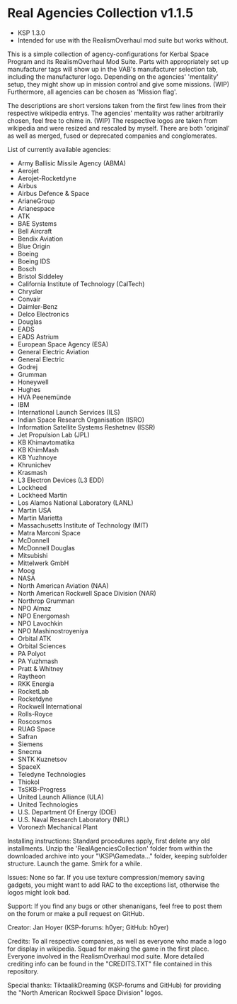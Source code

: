 # Real Agencies Collection v1.1.5

- KSP 1.3.0
- Intended for use with the RealismOverhaul mod suite but works without.

This is a simple collection of agency-configurations for Kerbal Space Program and its RealismOverhaul Mod Suite.
Parts with appropriately set up manufacturer tags will show up in the VAB's manufacturer selection tab, including the manufacturer logo.
Depending on the agencies' 'mentality' setup, they might show up in mission control and give some missions. (WIP)
Furthermore, all agencies can be chosen as 'Mission flag'.

The descriptions are short versions taken from the first few lines from their respective wikipedia entrys.
The agencies' mentality was rather arbitrarily chosen, feel free to chime in. (WIP)
The respective logos are taken from wikipedia and were resized and rescaled by myself.
There are both 'original' as well as merged, fused or deprecated companies and conglomerates.



List of currently available agencies:

- Army Ballisic Missile Agency (ABMA)
- Aerojet
- Aerojet-Rocketdyne
- Airbus
- Airbus Defence & Space
- ArianeGroup
- Arianespace
- ATK
- BAE Systems
- Bell Aircraft
- Bendix Aviation
- Blue Origin
- Boeing
- Boeing IDS
- Bosch
- Bristol Siddeley
- California Institute of Technology (CalTech)
- Chrysler
- Convair
- Daimler-Benz
- Delco Electronics
- Douglas
- EADS
- EADS Astrium
- European Space Agency (ESA)
- General Electric Aviation
- General Electric
- Godrej
- Grumman
- Honeywell
- Hughes
- HVA Peenemünde
- IBM
- International Launch Services (ILS)
- Indian Space Research Organisation (ISRO)
- Information Satellite Systems Reshetnev (ISSR)
- Jet Propulsion Lab (JPL)
- KB Khimavtomatika
- KB KhimMash
- KB Yuzhnoye
- Khrunichev
- Krasmash
- L3 Electron Devices (L3 EDD)
- Lockheed
- Lockheed Martin
- Los Alamos National Laboratory (LANL)
- Martin USA
- Martin Marietta
- Massachusetts Institute of Technology (MIT)
- Matra Marconi Space
- McDonnell
- McDonnell Douglas
- Mitsubishi
- Mittelwerk GmbH
- Moog
- NASA
- North American Aviation (NAA)
- North American Rockwell Space Division (NAR)
- Northrop Grumman
- NPO Almaz
- NPO Energomash
- NPO Lavochkin
- NPO Mashinostroyeniya
- Orbital ATK
- Orbital Sciences
- PA Polyot
- PA Yuzhmash
- Pratt & Whitney
- Raytheon
- RKK Energia
- RocketLab
- Rocketdyne
- Rockwell International
- Rolls-Royce
- Roscosmos
- RUAG Space
- Safran
- Siemens
- Snecma
- SNTK Kuznetsov
- SpaceX
- Teledyne Technologies
- Thiokol
- TsSKB-Progress
- United Launch Alliance (ULA)
- United Technologies
- U.S. Department Of Energy (DOE)
- U.S. Naval Research Laboratory (NRL)
- Voronezh Mechanical Plant



Installing instructions:
Standard procedures apply, first delete any old installments.
Unzip the 'RealAgenciesCollection' folder from within the downloaded archive into your "\KSP\Gamedata\..." folder, keeping subfolder structure. Launch the game. Smirk for a while.



Issues:
None so far.
If you use texture compression/memory saving gadgets, you might want to add RAC to the exceptions list, otherwise the logos might look bad.

Support:
If you find any bugs or other shenanigans, feel free to post them on the forum or make a pull request on GitHub.


Creator:
Jan Hoyer (KSP-forums: h0yer; GitHub: h0yer)

Credits:
To all respective companies, as well as everyone who made a logo for display in wikipedia.
Squad for making the game in the first place.
Everyone involved in the RealismOverhaul mod suite.
More detailed crediting info can be found in the "CREDITS.TXT" file contained in this repository.

Special thanks:
TiktaalikDreaming (KSP-forums and GitHub) for providing the "North American Rockwell Space Division" logos.
